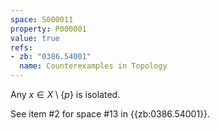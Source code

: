 ```yaml
---
space: S000011
property: P000001
value: true
refs:
- zb: "0386.54001"
  name: Counterexamples in Topology
---
```


Any $x \in X \setminus \{p\}$ is isolated.

See item #2 for space #13 in {{zb:0386.54001}}.
